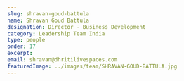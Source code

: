 ```yaml
---
slug: shravan-goud-battula
name: Shravan Goud Battula
designation: Director - Business Development
category: Leadership Team India
type: people
order: 17
excerpt:
email: shravan@dhritilivespaces.com
featuredImage: ../images/team/SHRAVAN-GOUD-BATTULA.jpg
---
```

